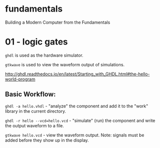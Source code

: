 # fundamentals
Building a Modern Computer from the Fundamentals


01 - logic gates
==============
`ghdl` is used as the hardware simulator.

`gtkwave` is used to view the waveform output of simulations.

http://ghdl.readthedocs.io/en/latest/Starting_with_GHDL.html#the-hello-world-program

Basic Workflow:
---------------
`ghdl -a hello.vhdl` - "analyze" the component and add it to the "work" library in the current directory.

`ghdl -r hello --vcd=hello.vcd` - "simulate" (run) the component and write the output waveform to a file.

`gtkwave hello.vcd` - view the waveform output. Note: signals must be added before they show up in the display.
